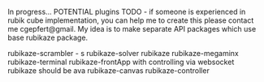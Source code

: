 In progress...
POTENTIAL plugins TODO - if someone is experienced in rubik cube implementation, you can help me to create this please contact me cgepfert@gmail. My idea is to make separate API packages which use base rubikaze package.


rubikaze-scrambler - s
rubikaze-solver
rubikaze
rubikaze-megaminx
rubikaze-terminal
rubikaze-frontApp with controlling via websocket
rubikaze should be ava
rubikaze-canvas
rubikaze-controller

